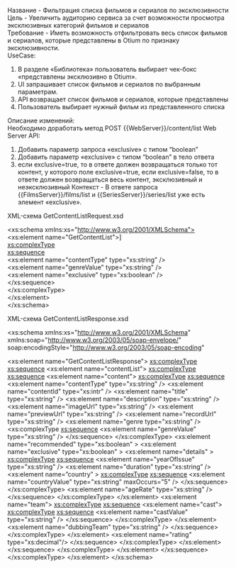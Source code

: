 
Название - Фильтрация списка фильмов и сериалов по эксклюзивности  
Цель - Увеличить аудиторию сервиса за счет возможности просмотра эксклюзивных категорий фильмов и сериалов  
Требование - Иметь возможность отфильтровать весь список фильмов и сериалов, которые представлены в Otium по признаку эксклюзивности.  
UseCase:
1. В разделе «Библиотека» пользователь выбирает чек-бокс «представлены эксклюзивно в Otium».
2. UI запрашивает список фильмов и сериалов по выбранным параметрам.
3. API возвращает список фильмов и сериалов, которые представлены
4. Пользователь выбирает нужный фильм из представленного списка

Описание изменений:  
Необходимо доработать метод POST {{WebServer}}/content/list Web Server API:
1. Добавить параметр запроса «exclusive» с типом “boolean”
2. Добавить параметр «exclusive» с типом “boolean” в тело ответа
3. если exclusive=true, то в ответе должен возвращаться только тот контент, у которого поле exclusive=true,
если exclusive=false, то в ответе должен возвращаться весь контент, эксклюзивный и неэксклюзивный
Контекст - В ответе запроса {{FilmsServer}}/films/list и {{SeriesServer}}/series/list уже есть элемент «exclusive». 


XML-схема GetContentListRequest.xsd  

<?xml version="1.0" encoding="UTF-8"?>  
<xs:schema xmlns:xs="http://www.w3.org/2001/XMLSchema">  
<xs:element name="GetContentList">]  
    <xs:complexType>  
    <xs:sequence>  
<xs:element name="contentType" type="xs:string" />  
<xs:element name="genreValue"  type="xs:string" />  
<xs:element name="exclusive" type="xs:boolean"   />  
 </xs:sequence>  
    </xs:complexType>  
</xs:element>  
</xs:schema>  


XML-схема GetContentListResponse.xsd
<?xml version="1.0" encoding="UTF-8"?>
<xs:schema xmlns:xs="http://www.w3.org/2001/XMLSchema" xmlns:soap="http://www.w3.org/2003/05/soap-envelope/" soap:encodingStyle="http://www.w3.org/2003/05/soap-encoding"
>
<xs:element name="GetContentListResponse">
<xs:complexType>
<xs:sequence>
<xs:element name="contentList">
<xs:complexType>
<xs:sequence>
<xs:element name="content">
<xs:complexType>
<xs:sequence>
<xs:element name="contentType" type="xs:string" />
<xs:element name="contentId" type="xs:intr" />
<xs:element name="title" type="xs:string" />
<xs:element name="description" type="xs:string" />
<xs:element name="imageUrl" type="xs:string" />
<xs:element name="previewUrl" type="xs:string" />
<xs:element name="recordUrl" type="xs:string" />
<xs:element name="genre type="xs:string" />
<xs:complexType
<xs:sequence>
<xs:element name="genreValue" type="xs:string" />
</xs:sequence>
</xs:complexType>
<xs:element name="recommended" type="xs:boolean" >
<xs:element name="exclusive"  type="xs:boolean" >
<xs:element name="details" >
<xs:complexType>
<xs:sequence>
<xs:element name="yearOfIssue" type="xs:string" />
<xs:element name="duration" type="xs:string” />
<xs:element name=”country” >
<xs:complexType>
<xs:sequence>
<xs:element name="countryValue" type="xs:string" maxOccurs="5" />
</xs:sequence>
</xs:complexType>
<xs:element name="ageRate"  type="xs:string" />
</xs:sequence>
</xs:complexType>
</xs:element>
<xs:element name="team">
<xs:complexType>
<xs:sequence>
<xs:element name="cast">
<xs:complexType>
<xs:sequence>
<xs:element name="castValue" type="xs:string" />
</xs:sequence>
</xs:complexType>
</xs:element>
<xs:element name="dubbingTeam" type=”xs:string" />
</xs:sequence>
</xs:complexType>
</xs:element>
<xs:element name="rating" type="xs:decimal"/>
</xs:sequence>
</xs:complexType>
</xs:element>
</xs:sequence>
</xs:complexType>
</xs:element>
</xs:sequence>
</xs:complexType>
</xs:element>
</xs:schema>



